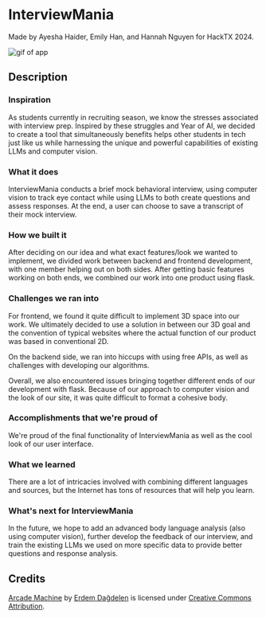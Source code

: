 # InterviewMania

Made by Ayesha Haider, Emily Han, and Hannah Nguyen for HackTX 2024.

![gif of app](https://github.com/user-attachments/assets/c5ba3387-e882-47a5-a070-57b8dd600c3b)

## Description

### Inspiration

As students currently in recruiting season, we know the stresses associated with interview prep. Inspired by these struggles and Year of AI, we decided to create a tool that simultaneously benefits helps other students in tech just like us while harnessing the unique and powerful capabilities of existing LLMs and computer vision.

### What it does

InterviewMania conducts a brief mock behavioral interview, using computer vision to track eye contact while using LLMs to both create questions and assess responses. At the end, a user can choose to save a transcript of their mock interview.

### How we built it

After deciding on our idea and what exact features/look we wanted to implement, we divided work between backend and frontend development, with one member helping out on both sides. After getting basic features working on both ends, we combined our work into one product using flask.

### Challenges we ran into

For frontend, we found it quite difficult to implement 3D space into our work. We ultimately decided to use a solution in between our 3D goal and the convention of typical websites where the actual function of our product was based in conventional 2D.

On the backend side, we ran into hiccups with using free APIs, as well as challenges with developing our algorithms.

Overall, we also encountered issues bringing together different ends of our development with flask. Because of our approach to computer vision and the look of our site, it was quite difficult to format a cohesive body.

### Accomplishments that we're proud of

We're proud of the final functionality of InterviewMania as well as the cool look of our user interface.

### What we learned

There are a lot of intricacies involved with combining different languages and sources, but the Internet has tons of resources that will help you learn.

### What's next for InterviewMania

In the future, we hope to add an advanced body language analysis (also using computer vision), further develop the feedback of our interview, and train the existing LLMs we used on more specific data to provide better questions and response analysis. 

## Credits

[Arcade Machine](https://skfb.ly/ottLw) by [Erdem Dağdelen](https://sketchfab.com/erdmdgdln) is licensed under [Creative Commons Attribution](http://creativecommons.org/licenses/by/4.0/).
